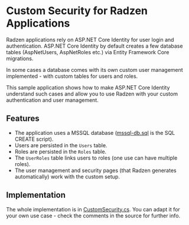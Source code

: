 # Custom Security for Radzen Applications

Radzen applications rely on ASP.NET Core Identity for user login and authentication.
ASP.NET Core Identity by default creates a few database tables (AspNetUsers, AspNetRoles etc.) via Entity Framework Core migrations.

In some cases a database comes with its own custom user management implemented - with custom tables for users and roles.

This sample application shows how to make ASP.NET Core Identity understand such cases and allow you to use Radzen with
your custom authentication and user management.

## Features

- The application uses a MSSQL database ([mssql-db.sql](mssql-db.sql) is the SQL CREATE script).
- Users are persisted in the `Users` table.
- Roles are persisted in the `Roles` table.
- The `UserRoles` table links users to roles (one use can have multiple roles).
- The user management and security pages (that Radzen generates automatically) work with the custom setup.

## Implementation

The whole implementation is in [CustomSecurity.cs](server/CustomSecurity.cs). You can adapt it for your own use case - check the comments in the source for further info.
